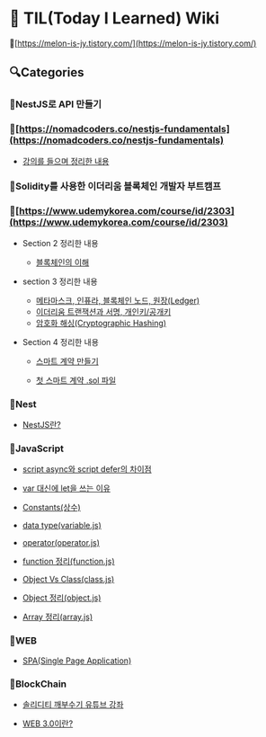 # 📘 TIL(Today I Learned) Wiki

📍[https://melon-is-jy.tistory.com/](https://melon-is-jy.tistory.com/)

## 🔍Categories

### 📌NestJS로 API 만들기

### 🚩[https://nomadcoders.co/nestjs-fundamentals](https://nomadcoders.co/nestjs-fundamentals)

- [강의를 들으며 정리한 내용](https://github.com/Melonisjy/TIL/blob/main/NestJS로API만들기/lecture-NestJS.md)

### 📌Solidity를 사용한 이더리움 블록체인 개발자 부트캠프

### 🚩[https://www.udemykorea.com/course/id/2303](https://www.udemykorea.com/course/id/2303)

- Section 2 정리한 내용

  - [블록체인의 이해](https://github.com/Melonisjy/TIL/blob/main/Udemy-Solidity-Blockchain/Section2-블록체인의이해.md)

- section 3 정리한 내용

  - [메타마스크, 인퓨라, 블록체인 노드, 원장(Ledger)](https://github.com/Melonisjy/TIL/blob/main/Udemy-Solidity-Blockchain/Section3-메타마스크,인퓨라,노드,원장.md)
  - [이더리움 트랜잭션과 서명, 개인키/공개키](https://github.com/Melonisjy/TIL/blob/main/Udemy-Solidity-Blockchain/Section3-이더리움트랜잭션과서명,개인키,공개키.md)
  - [암호화 해싱(Cryptographic Hashing)](https://github.com/Melonisjy/TIL/blob/main/Udemy-Solidity-Blockchain/Section3-암호화해싱.md)

- Section 4 정리한 내용

  - [스마트 계약 만들기](https://github.com/Melonisjy/TIL/blob/main/Udemy-Solidity-Blockchain/Section4-스마트계약만들기.md)

  - [첫 스마트 계약 .sol 파일](https://github.com/Melonisjy/TIL/blob/main/Udemy-Solidity-Blockchain/Section4-First_SmartContract.sol)

### 📌Nest

- [NestJS란?](https://github.com/Melonisjy/TIL/blob/main/Nest/NestJS.md)

### 📌JavaScript

- [script async와 script defer의 차이점](https://github.com/Melonisjy/TIL/blob/main/JavaScript/async-defer.md)

- [var 대신에 let을 쓰는 이유](https://github.com/Melonisjy/TIL/blob/main/JavaScript/var-let.md)

- [Constants(상수)](https://github.com/Melonisjy/TIL/blob/main/JavaScript/constants.md)

- [data type(variable.js)](https://github.com/Melonisjy/TIL/blob/main/JavaScript/variable.js)

- [operator(operator.js)](https://github.com/Melonisjy/TIL/blob/main/JavaScript/operator.js)

- [function 정리(function.js)](https://github.com/Melonisjy/TIL/blob/main/JavaScript/function.js)

- [Object Vs Class(class.js)](https://github.com/Melonisjy/TIL/blob/main/JavaScript/class.js)

- [Object 정리(object.js)](https://github.com/Melonisjy/TIL/blob/main/JavaScript/object.js)

- [Array 정리(array.js)](https://github.com/Melonisjy/TIL/blob/main/JavaScript/array.js)

### 📌WEB

- [SPA(Single Page Application)](https://github.com/Melonisjy/TIL/blob/main/WEB/SPA.md)

### 📌BlockChain

- [솔리디티 깨부수기 유튜브 강좌](https://github.com/Melonisjy/TIL/blob/main/BlockChain/SolidityLecture)

- [WEB 3.0이란?](https://github.com/Melonisjy/TIL/blob/main/BlockChain/개념정리/web3.0.md)
